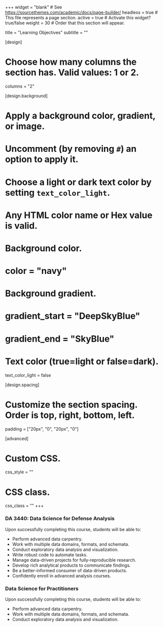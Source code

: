 +++
widget = "blank"  # See https://sourcethemes.com/academic/docs/page-builder/
headless = true  # This file represents a page section.
active = true  # Activate this widget? true/false
weight = 30  # Order that this section will appear.

title = "Learning Objectives"
subtitle = ""

[design]
  # Choose how many columns the section has. Valid values: 1 or 2.
  columns = "2"

[design.background]
  # Apply a background color, gradient, or image.
  #   Uncomment (by removing `#`) an option to apply it.
  #   Choose a light or dark text color by setting `text_color_light`.
  #   Any HTML color name or Hex value is valid.

  # Background color.
  # color = "navy"
  
  # Background gradient.
  # gradient_start = "DeepSkyBlue"
  # gradient_end = "SkyBlue"
  
  # Text color (true=light or false=dark).
  text_color_light = false

[design.spacing]
  # Customize the section spacing. Order is top, right, bottom, left.
  padding = ["20px", "0", "20px", "0"]

[advanced]
 # Custom CSS. 
 css_style = ""
 
 # CSS class.
 css_class = ""
+++

### DA 3440: Data Science for Defense Analysis

Upon successfully completing this course, students will be able to:

* Perform advanced data carpentry.
* Work with multiple data domains, formats, and schemata.
* Conduct exploratory data analysis and visualization.
* Write robust code to automate tasks.
* Manage data-driven projects for fully-reproducible research.
* Develop rich analytical products to communicate findings.
* Be a better-informed consumer of data-driven products.
* Confidently enroll in advanced analysis courses.

### Data Science for Practitioners

Upon successfully completing this course, students will be able to:

* Perform advanced data carpentry.
* Work with multiple data domains, formats, and schemata.
* Conduct exploratory data analysis and visualization.

